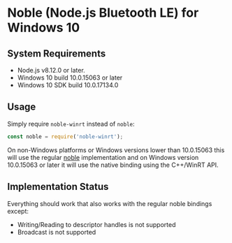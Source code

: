 # Noble (Node.js Bluetooth LE) for Windows 10

## System Requirements
 * Node.js v8.12.0 or later.
 * Windows 10 build 10.0.15063 or later
 * Windows 10 SDK build 10.0.17134.0

## Usage
Simply require `noble-winrt` instead of `noble`:
```javascript
const noble = require('noble-winrt');
```
On non-Windows platforms or Windows versions lower than 10.0.15063 this will use the regular [noble](https://github.com/sandeepmistry/noble/blob/master/README.md) implementation and on Windows version 10.0.15063 or later it will use the native binding using the C++/WinRT API.

## Implementation Status
Everything should work that also works with the regular noble bindings except:
 * Writing/Reading to descriptor handles is not supported
 * Broadcast is not supported
